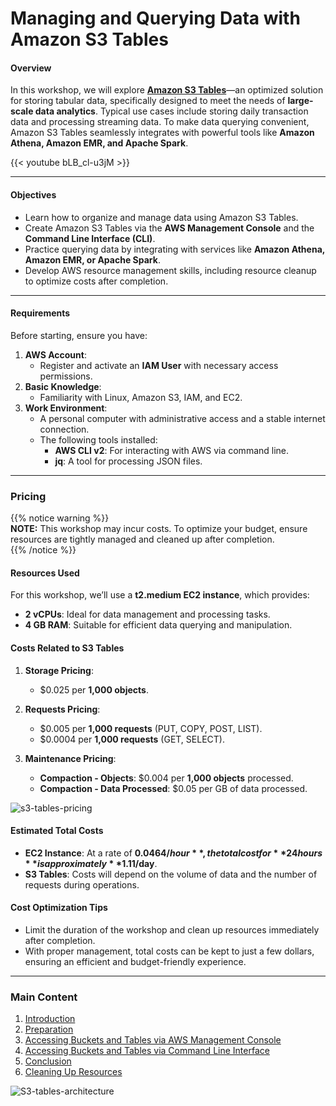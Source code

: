 # **Managing and Querying Data with Amazon S3 Tables**  

#### **Overview**  

In this workshop, we will explore **[Amazon S3 Tables](https://aws.amazon.com/s3/features/tables/)**—an optimized solution for storing tabular data, specifically designed to meet the needs of **large-scale data analytics**. Typical use cases include storing daily transaction data and processing streaming data. To make data querying convenient, Amazon S3 Tables seamlessly integrates with powerful tools like **Amazon Athena, Amazon EMR, and Apache Spark**.  

{{< youtube bLB_cl-u3jM >}}  

---  

#### **Objectives**  

- Learn how to organize and manage data using Amazon S3 Tables.  
- Create Amazon S3 Tables via the **AWS Management Console** and the **Command Line Interface (CLI)**.  
- Practice querying data by integrating with services like **Amazon Athena, Amazon EMR, or Apache Spark**.  
- Develop AWS resource management skills, including resource cleanup to optimize costs after completion.  

---  

#### **Requirements**  

Before starting, ensure you have:  

1. **AWS Account**:  
   - Register and activate an **IAM User** with necessary access permissions.  
2. **Basic Knowledge**:  
   - Familiarity with Linux, Amazon S3, IAM, and EC2.  
3. **Work Environment**:  
   - A personal computer with administrative access and a stable internet connection.  
   - The following tools installed:  
     - **AWS CLI v2**: For interacting with AWS via command line.  
     - **jq**: A tool for processing JSON files.  

---  

### **Pricing**  

{{% notice warning %}}  
**NOTE:** This workshop may incur costs. To optimize your budget, ensure resources are tightly managed and cleaned up after completion.  
{{% /notice %}}  

#### **Resources Used**  
For this workshop, we’ll use a **t2.medium EC2 instance**, which provides:  
- **2 vCPUs**: Ideal for data management and processing tasks.  
- **4 GB RAM**: Suitable for efficient data querying and manipulation.  

#### **Costs Related to S3 Tables**  
1. **Storage Pricing**:  
   - $0.025 per **1,000 objects**.  

2. **Requests Pricing**:  
   - $0.005 per **1,000 requests** (PUT, COPY, POST, LIST).  
   - $0.0004 per **1,000 requests** (GET, SELECT).  

3. **Maintenance Pricing**:  
   - **Compaction - Objects**: $0.004 per **1,000 objects** processed.  
   - **Compaction - Data Processed**: $0.05 per GB of data processed.  

![s3-tables-pricing](/images/image.png)  

#### **Estimated Total Costs**  
- **EC2 Instance**: At a rate of **$0.0464/hour**, the total cost for **24 hours** is approximately **$1.11/day**.  
- **S3 Tables**: Costs will depend on the volume of data and the number of requests during operations.  

#### **Cost Optimization Tips**  
- Limit the duration of the workshop and clean up resources immediately after completion.  
- With proper management, total costs can be kept to just a few dollars, ensuring an efficient and budget-friendly experience.  

---  

### **Main Content**  

1. [Introduction](1-introduction)  
2. [Preparation](<2-preparation-root/>)  
3. [Accessing Buckets and Tables via AWS Management Console](3-accessing-buckets-and-tables-via-command-line/)  
4. [Accessing Buckets and Tables via Command Line Interface](4-accessing-buckets-and-tables-via-aws-management-console/)  
5. [Conclusion](5-conclusion/)  
6. [Cleaning Up Resources](6-clean-up-resources/)  

![S3-tables-architecture](/images/S3-Tables-Architecture.png)  

